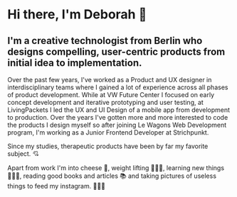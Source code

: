 <h1>Hi there, I'm Deborah 👋</h1>

<h2>I'm a creative technologist from Berlin who designs compelling, user-centric products from initial idea to implementation.</h2>

<p>Over the past few years, I've worked as a Product and UX designer in interdisciplinary teams where I gained a lot of experience across all phases of product development. While at VW Future Center I focused on early concept development and iterative prototyping and user testing, at LivingPackets I led the UX and UI Design of a mobile app from development to production. Over the years I've gotten more and more interested to code the products I design myself so after joining Le Wagons Web Development program, I'm working as a Junior Frontend Developer at Strichpunkt.</p>

<p>Since my studies, therapeutic products have been by far my favorite subject. 💘</p>

<p>Apart from work I'm into cheese 🧀, weight lifting 🏋🏻‍♀️, learning new things 👩🏻‍💻, reading good books and articles 📚 and taking pictures of useless things to feed my instagram. 🤷🏻‍♀️ </p>
